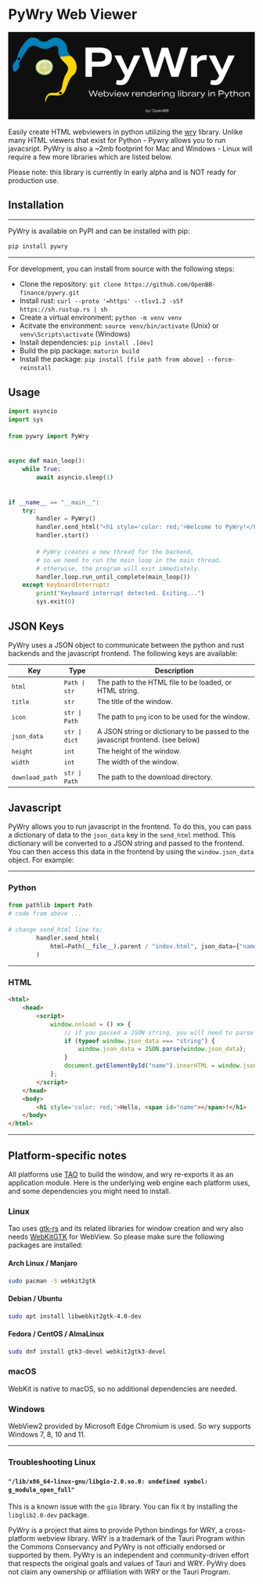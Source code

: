 # PyWry Web Viewer

![signal-2023-05-29-171646_002](https://github.com/OpenBB-finance/pywry/blob/main/assets/PyWry.png)

Easily create HTML webviewers in python utilizing the [wry](https://github.com/tauri-apps/wry) library. Unlike many HTML viewers that exist for Python - Pywry allows you to run javacsript. PyWry is also a ~2mb footprint for Mac and Windows - Linux will require a few more libraries which are listed below.

Please note: this library is currently in early alpha and is NOT ready for production use.

## Installation

---------------------
PyWry is available on PyPI and can be installed with pip:

```bash
pip install pywry
```

---------------------
For development, you can install from source with the following steps:

- Clone the repository: `git clone https://github.com/OpenBB-finance/pywry.git`
- Install rust: `curl --proto '=https' --tlsv1.2 -sSf https://sh.rustup.rs | sh`
- Create a virtual environment: `python -m venv venv`
- Acitvate the environment: `source venv/bin/activate` (Unix) or `venv\Scripts\activate` (Windows)
- Install dependencies: `pip install .[dev]`
- Build the pip package: `maturin build`
- Install the package: `pip install [file path from above] --force-reinstall`

## Usage

```python
import asyncio
import sys

from pywry import PyWry


async def main_loop():
    while True:
        await asyncio.sleep(1)


if __name__ == "__main__":
    try:
        handler = PyWry()
        handler.send_html("<h1 style='color: red;'>Welcome to PyWry!</h1>")
        handler.start()

        # PyWry creates a new thread for the backend,
        # so we need to run the main loop in the main thread.
        # otherwise, the program will exit immediately.
        handler.loop.run_until_complete(main_loop())
    except KeyboardInterrupt:
        print("Keyboard interrupt detected. Exiting...")
        sys.exit(0)
```

## JSON Keys

PyWry uses a JSON object to communicate between the python and rust backends and the javascript
frontend. The following keys are available:

| Key | Type | Description |
| --- | --- | --- |
| `html` | `Path \| str` | The path to the HTML file to be loaded, or HTML string. |
| `title` | `str` | The title of the window. |
| `icon` | `str \| Path` | The path to `png` icon to be used for the window. |
| `json_data` | `str \| dict` | A JSON string or dictionary to be passed to the javascript frontend. (see below) |
| `height` | `int` | The height of the window. |
| `width` | `int` | The width of the window. |
| `download_path` | `str \| Path` | The path to the download directory. |

## Javascript

PyWry allows you to run javascript in the frontend. To do this, you can pass a dictionary
of data to the `json_data` key in the `send_html` method. This dictionary will be converted
to a JSON string and passed to the frontend. You can then access this data in the frontend
by using the `window.json_data` object. For example:

---------------------

### Python

```python
from pathlib import Path
# code from above ...

# change send_html line to:
        handler.send_html(
            html=Path(__file__).parent / "index.html", json_data={"name": "PyWry"}
        )
```

---------------------

### HTML

```html
<html>
    <head>
        <script>
            window.onload = () => {
                // if you passed a JSON string, you will need to parse it first
                if (typeof window.json_data === "string") {
                    window.json_data = JSON.parse(window.json_data);
                }
                document.getElementById("name").innerHTML = window.json_data.name;
            };
        </script>
    </head>
    <body>
        <h1 style='color: red;'>Hello, <span id="name"></span>!</h1>
    </body>
</html>
```

---------------------

## Platform-specific notes

All platforms use [TAO](https://github.com/tauri-apps/tao) to build the window, and wry re-exports it as an application module. Here is the underlying web engine each platform uses, and some dependencies you might need to install.

### Linux

Tao uses [gtk-rs](https://gtk-rs.org/) and its related libraries for window creation and wry also needs [WebKitGTK](https://webkitgtk.org/) for WebView. So please make sure the following packages are installed:

#### Arch Linux / Manjaro

```bash
sudo pacman -S webkit2gtk
```

#### Debian / Ubuntu

```bash
sudo apt install libwebkit2gtk-4.0-dev
```

#### Fedora / CentOS / AlmaLinux

```bash
sudo dnf install gtk3-devel webkit2gtk3-devel
```

### macOS

WebKit is native to macOS, so no additional dependencies are needed.

### Windows

WebView2 provided by Microsoft Edge Chromium is used. So wry supports Windows 7, 8, 10 and 11.

---------------------

### Troubleshooting Linux

#### `"/lib/x86_64-linux-gnu/libgio-2.0.so.0: undefined symbol: g_module_open_full"`

This is a known issue with the `gio` library. You can fix it by installing the `libglib2.0-dev` package.



PyWry is a project that aims to provide Python bindings for WRY, a cross-platform webview library. WRY is a trademark of the Tauri Program within the Commons Conservancy and PyWry is not officially endorsed or supported by them. PyWry is an independent and community-driven effort that respects the original goals and values of Tauri and WRY. PyWry does not claim any ownership or affiliation with WRY or the Tauri Program.
